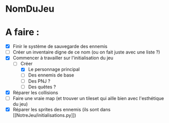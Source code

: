 # NomDuJeu

# A faire :

- [x] Finir le système de sauvegarde des ennemis
- [ ] Créer un inventaire digne de ce nom (ou on fait juste avec une liste ?)
- [x] Commencer à travailler sur l'initialisation du jeu
    - [ ] Créer 
        - [x] Le personnage principal
        - [ ] Des ennemis de base
        - [ ] Des PNJ ?
        - [ ] Des quêtes ?
- [x] Réparer les collisions
- [ ] Faire une vraie map (et trouver un tileset qui aille bien avec l'esthétique du jeu)
- [x] Réparer les sprites des ennemis (ils sont dans [[NotreJeu/initialisations.py]])